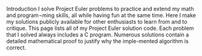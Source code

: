 Introduction
I solve Project Euler problems to practice and extend my math and program¬ming skills, all while having fun at the same time. 
Here I make my solutions publicly available for other enthusiasts to learn from and to critique. This page lists all of my Project Euler solution code.
Each problem that I solved always includes a C program. Numerous solutions contain a detailed mathematical proof to justify why the imple-mented algorithm is correct.
